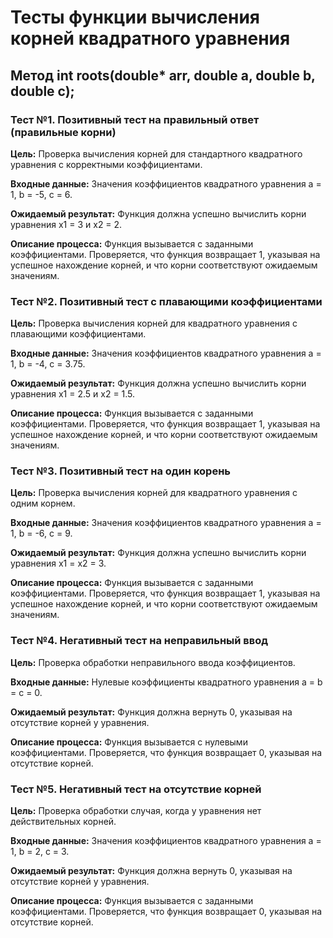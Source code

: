# Тесты функции вычисления корней квадратного уравнения

## Метод int roots(double* arr, double a, double b, double c);

### Тест №1. Позитивный тест на правильный ответ (правильные корни)

**Цель:** Проверка вычисления корней для стандартного квадратного уравнения с корректными коэффициентами.

**Входные данные:** Значения коэффициентов квадратного уравнения a = 1, b = -5, c = 6.

**Ожидаемый результат:** Функция должна успешно вычислить корни уравнения x1 = 3 и x2 = 2.

**Описание процесса:** Функция вызывается с заданными коэффициентами. Проверяется, что функция возвращает 1, указывая на успешное нахождение корней, и что корни соответствуют ожидаемым значениям.

### Тест №2. Позитивный тест с плавающими коэффициентами

**Цель:** Проверка вычисления корней для квадратного уравнения с плавающими коэффициентами.

**Входные данные:** Значения коэффициентов квадратного уравнения a = 1, b = -4, c = 3.75.

**Ожидаемый результат:** Функция должна успешно вычислить корни уравнения x1 = 2.5 и x2 = 1.5.

**Описание процесса:** Функция вызывается с заданными коэффициентами. Проверяется, что функция возвращает 1, указывая на успешное нахождение корней, и что корни соответствуют ожидаемым значениям.

### Тест №3. Позитивный тест на один корень

**Цель:** Проверка вычисления корней для квадратного уравнения с одним корнем.

**Входные данные:** Значения коэффициентов квадратного уравнения a = 1, b = -6, c = 9.

**Ожидаемый результат:** Функция должна успешно вычислить корни уравнения x1 = x2 = 3.

**Описание процесса:** Функция вызывается с заданными коэффициентами. Проверяется, что функция возвращает 1, указывая на успешное нахождение корней, и что корни соответствуют ожидаемым значениям.

### Тест №4. Негативный тест на неправильный ввод

**Цель:** Проверка обработки неправильного ввода коэффициентов.

**Входные данные:** Нулевые коэффициенты квадратного уравнения a = b = c = 0.

**Ожидаемый результат:** Функция должна вернуть 0, указывая на отсутствие корней у уравнения.

**Описание процесса:** Функция вызывается с нулевыми коэффициентами. Проверяется, что функция возвращает 0, указывая на отсутствие корней.

### Тест №5. Негативный тест на отсутствие корней

**Цель:** Проверка обработки случая, когда у уравнения нет действительных корней.

**Входные данные:** Значения коэффициентов квадратного уравнения a = 1, b = 2, c = 3.

**Ожидаемый результат:** Функция должна вернуть 0, указывая на отсутствие корней у уравнения.

**Описание процесса:** Функция вызывается с заданными коэффициентами. Проверяется, что функция возвращает 0, указывая на отсутствие корней.